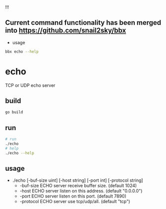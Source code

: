!!!

## Current command functionality has been merged into https://github.com/snail2sky/bbx
- usage
```bash
bbx echo --help
```

# echo
TCP or UDP echo server

## build
```bash
go build
```

## run
```bash
# run 
./echo
# help
./echo --help
```

## usage
- ./echo [-buf-size uint] [-host string] [-port int] [-protocol string]
    - -buf-size ECHO server receive buffer size. (default 1024)
    - -host ECHO server listen on this address. (default "0.0.0.0")
    - -port ECHO server listen on this port. (default 7890)
    - -protocol ECHO server use tcp/udp/all. (default "tcp")
